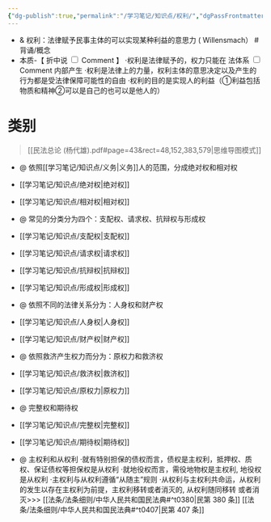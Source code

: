 ```yaml
---
{"dg-publish":true,"permalink":"/学习笔记/知识点/权利/","dgPassFrontmatter":true,"noteIcon":""}
---
```


- & 权利：法律赋予民事主体的可以实现某种利益的意思力 ( Willensmach） #背诵/概念
- 本质-【<label class="ob-comment" title="融合了法⼒说与利益说的权利概念" style=""> 折中说 <input type="checkbox"> <span style=""> Comment </span></label>】 
·权利是法律赋予的，权力只能在<label class="ob-comment" title="其中的法应该作宽泛理解
不仅包括制定法规则的明文规定，还包括作为制定法规则体系之基础的法价值原则以及习惯法、法官法等" style=""> 法体系 <input type="checkbox"> <span style=""> Comment </span></label>内部产生 
·权利是法律上的力量，权利主体的意思决定以及产生的行为都是受法律保障可能性的自由
·权利的目的是实现人的利益（①利益包括物质和精神②可以是自己的也可以是他人的）
# 类别
> [[民法总论 (杨代雄).pdf#page=43&rect=48,152,383,579|思维导图模式]]
- @ 依照[[学习笔记/知识点/义务\|义务]]人的范围，分成绝对权和相对权
- [[学习笔记/知识点/绝对权\|绝对权]]
- [[学习笔记/知识点/相对权\|相对权]]

- @ 常见的分类分为四个：支配权、请求权、抗辩权与形成权
- [[学习笔记/知识点/支配权\|支配权]]
- [[学习笔记/知识点/请求权\|请求权]]
- [[学习笔记/知识点/抗辩权\|抗辩权]]
- [[学习笔记/知识点/形成权\|形成权]]

- @ 依照不同的法律关系分为：人身权和财产权
- [[学习笔记/知识点/人身权\|人身权]]
- [[学习笔记/知识点/财产权\|财产权]]

- @ 依照救济产生权力而分为：原权力和救济权
- [[学习笔记/知识点/救济权\|救济权]]
- [[学习笔记/知识点/原权力\|原权力]]

- @ 完整权和期待权
- [[学习笔记/知识点/完整权\|完整权]]
- [[学习笔记/知识点/期待权\|期待权]]

- @ 主权利和从权利
·就有特别担保的债权而言，债权是主权利，抵押权、质权、保证债权等担保权是从权利
·就地役权而言，需役地物权是主权利, 地役权是从权利
·主权利与从权利遵循“从随主”规则
·从权利与主权利共命运，从权利的发生以存在主权利为前提，主权利移转或者消灭的, 从权利随同移转 或者消灭>>> [[法条/法条细则/中华人民共和国民法典#^t0380\|民第 380 条]] [[法条/法条细则/中华人民共和国民法典#^t0407\|民第 407 条]]
